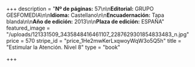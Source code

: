 +++
description = "**Nº de páginas:** 57\n\n**Editorial:** GRUPO GESFOMEDIA\n\n**Idioma:** Castellano\n\n**Encuadernación:** Tapa blanda\n\n**Año de edición:** 2013\n\n**Plaza de edición:** ESPAÑA"
featured_image = "/uploads/121331509_3435848416461107_2287629301854833483_n.jpg"
price = 570
stripe_id = "price_1He2mwKerLxqwoyWqW3o5Q5h"
title = "Estimular la Atención. Nivel 8"
type = "book"

+++
